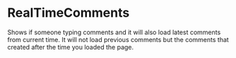 # RealTimeComments
Shows if someone typing comments and it will also load latest comments from current time.
It will not load previous comments but the comments that created after the time you loaded the page.